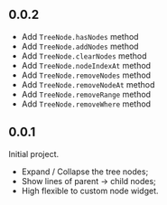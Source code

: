 ## 0.0.2

- Add `TreeNode.hasNodes` method
- Add `TreeNode.addNodes` method
- Add `TreeNode.clearNodes` method
- Add `TreeNode.nodeIndexAt` method
- Add `TreeNode.removeNodes` method
- Add `TreeNode.removeNodeAt` method
- Add `TreeNode.removeRange` method
- Add `TreeNode.removeWhere` method

## 0.0.1

Initial project.

- Expand / Collapse the tree nodes;
- Show lines of parent -> child nodes;
- High flexible to custom node widget.
